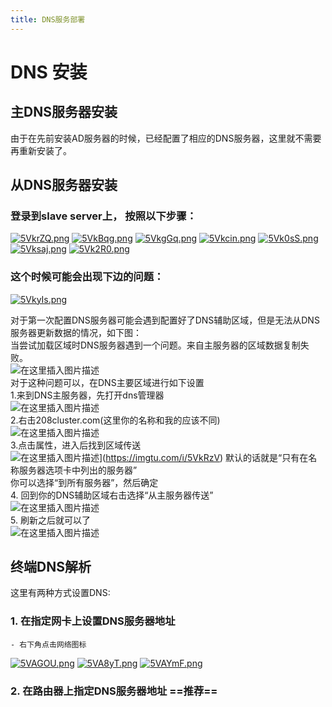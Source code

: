 ```yaml
---
title: DNS服务部署
---
```

# DNS 安装
## 主DNS服务器安装

由于在先前安装AD服务器的时候，已经配置了相应的DNS服务器，这里就不需要再重新安装了。

## 从DNS服务器安装
### 登录到slave server上， 按照以下步骤：
[![5VkrZQ.png](./img/5VkrZQ.png)](https://imgtu.com/i/5VkrZQ)
[![5VkBqg.png](./img/5VkBqg.png)](https://imgtu.com/i/5VkBqg)
[![5VkgGq.png](./img/5VkgGq.png)](https://imgtu.com/i/5VkgGq)
[![5Vkcin.png](./img/5Vkcin.png)](https://imgtu.com/i/5Vkcin)
[![5Vk0sS.png](./img/5Vk0sS.png)](https://imgtu.com/i/5Vk0sS)
[![5Vksaj.png](./img/5Vksaj.png)](https://imgtu.com/i/5Vksaj)
[![5Vk2R0.png](./img/5Vk2R0.png)](https://imgtu.com/i/5Vk2R0)

### 这个时候可能会出现下边的问题：

[![5VkyIs.png](./img/5VkyIs.png)](https://imgtu.com/i/5VkyIs)


对于第一次配置DNS服务器可能会遇到配置好了DNS辅助区域，但是无法从DNS服务器更新数据的情况，如下图：  
当尝试加载区域时DNS服务器遇到一个问题。来自主服务器的区域数据复制失败。  
![在这里插入图片描述](./img/20201014155435373.png)  
对于这种问题可以，在DNS主要区域进行如下设置  
1.来到DNS主服务器，先打开dns管理器  
![在这里插入图片描述](./img/20201014155743569.png)  
2.右击208cluster.com(这里你的名称和我的应该不同)  
![在这里插入图片描述](./img/20201014160128284.png)  
3.点击属性，进入后找到区域传送  
![在这里插入图片描述](./img/5VkRzV.png)](https://imgtu.com/i/5VkRzV)
默认的话就是“只有在名称服务器选项卡中列出的服务器”  
你可以选择“到所有服务器”，然后确定  
4\. 回到你的DNS辅助区域右击选择“从主服务器传送”  
![在这里插入图片描述](./img/20201014160456613.png)  
5\. 刷新之后就可以了  
![在这里插入图片描述](./img/20201014160553153.png)

## 终端DNS解析

 这里有两种方式设置DNS:
### 1. 在指定网卡上设置DNS服务器地址
    - 右下角点击网络图标
[![5VAGOU.png](./img/5VAGOU.png)](https://imgtu.com/i/5VAGOU)
[![5VA8yT.png](./img/5VA8yT.png)](https://imgtu.com/i/5VA8yT)
[![5VAYmF.png](./img/5VAYmF.png)](https://imgtu.com/i/5VAYmF)
### 2. 在路由器上指定DNS服务器地址 ==推荐==

